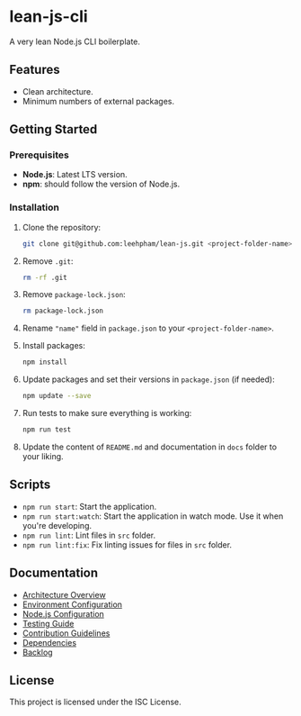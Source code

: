 # lean-js-cli

A very lean Node.js CLI boilerplate.

## Features

- Clean architecture.
- Minimum numbers of external packages.

## Getting Started

### Prerequisites

- **Node.js**: Latest LTS version.
- **npm**: should follow the version of Node.js.

### Installation

1. Clone the repository:

    ```bash
    git clone git@github.com:leehpham/lean-js.git <project-folder-name>
    ```

2. Remove `.git`:

    ```bash
    rm -rf .git
    ```

3. Remove `package-lock.json`:

    ```bash
    rm package-lock.json
    ```

4. Rename `"name"` field in `package.json` to your `<project-folder-name>`.

5. Install packages:

    ```bash
    npm install
    ```

6. Update packages and set their versions in `package.json` (if needed):

    ```bash
    npm update --save
    ```

7. Run tests to make sure everything is working:

    ```bash
    npm run test
    ```

8. Update the content of `README.md` and documentation in `docs` folder to your liking.

## Scripts

- `npm run start`: Start the application.
- `npm run start:watch`: Start the application in watch mode.
  Use it when you're developing.
- `npm run lint`: Lint files in `src` folder.
- `npm run lint:fix`: Fix linting issues for files in `src` folder.

## Documentation

- [Architecture Overview](./docs/ARCHITECTURE.md)
- [Environment Configuration](./docs/ENVIRONMENT.md)
- [Node.js Configuration](./docs/NODEJS_CONFIG.md)
- [Testing Guide](./docs/TESTING.md)
- [Contribution Guidelines](./docs/CONTRIBUTING.md)
- [Dependencies](./docs/DEPENDENCIES.md)
- [Backlog](/docs/BACKLOG.md)

## License

This project is licensed under the ISC License.
